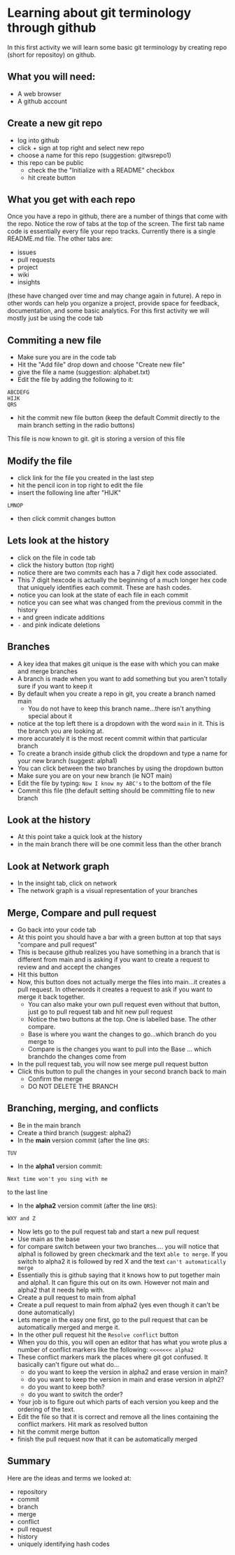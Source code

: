 # Learning about git terminology through github

In this first activity we will learn some basic git terminology by creating repo (short for repositoy) on github.

## What you will need:
* A web browser
* A github account

## Create a new git repo 

* log into github
* click + sign at top right and select new repo
* choose a name for this repo  (suggestion: gitwsrepo1)
* this repo can be public
  * check the the "Initialize with a README" checkbox
  * hit create button

## What you get with each repo

Once you have a repo in github, there are a number of things that come with the repo.  Notice the row of tabs at the top of the screen.  The first tab name code is essentially every file your repo tracks.  Currently there is a single README.md file.  The other tabs are:

* issues
* pull requests
* project
* wiki
* insights

(these have changed over time and may change again in future).  A repo in other words can help you organize a project, provide space for feedback, documentation, and some basic analytics.  For this first activity we will mostly just be using  the code tab

## Commiting a new file
* Make sure you are in the code tab
* Hit the "Add file" drop down and choose "Create new file"
* give the file a name (suggestion: alphabet.txt)
* Edit the file by adding the following to it:
```
ABCDEFG
HIJK
QRS
```
* hit the commit new file button (keep the default Commit directly to the main branch setting in the radio buttons)

This file is now known to git.  git is storing a version of this file

## Modify the file
* click link for the file you created in the last step 
* hit the pencil icon in top right to edit the file
* insert the following line after "HIJK"
```
LMNOP
```
* then click commit changes button

## Lets look at the history
* click on the file in code tab
* click the history button (top right)
* notice there are two commits each has a 7 digit hex code associated.
* This 7 digit hexcode is actually the beginning of a much longer hex code that uniquely identifies each commit.  These are hash codes.
* notice you can look at the state of each file in each commit
* notice you can see what was changed from the previous commit in the history
* ```+``` and green indicate additions
* ```-``` and pink indicate deletions

## Branches
* A key idea that makes git unique is the ease with which you can make and merge branches
* A branch is made when you want to add something but you aren't totally sure if you want to keep it
* By default when you create a repo in git, you create a branch named main
  * You do not have to keep this branch name...there isn't anything special about it
* notice at the top left there is a dropdown with the word ```main``` in it.  This is the branch you are looking at.
* more accurately it is the most recent commit within that particular branch
* To create a branch inside github click the dropdown and type a name for your new branch (suggest: alpha1)
* You can click between the two branches by using the dropdown button
* Make sure you are on your new branch (ie NOT main)
* Edit the file by typing: 
```Now I know my ABC's``` to the bottom of the file
* Commit this file (the default setting should be committing file to new branch

## Look at the history
* At this point take a quick look at the history
* in the main branch there will be one commit less than the other branch

## Look at Network graph
* In the insight tab, click on network
* The network graph is a visual representation of your branches

## Merge, Compare and pull request
* Go back into your code tab
* At this point you should have a bar with a green button at top that says "compare and pull request"
* This is because github realizes you have something in a branch that is different from main and is asking if you want to create a request to review and and accept the changes
* Hit this button
* Now, this button does not actually merge the files into main...it creates a pull request.  In otherwords it creates a request to ask if you want to merge it back together.
  * You can also make your own pull request even without that button, just go to pull request tab and hit new pull request
  * Notice the two buttons at the top.  One is labelled base.  The other compare.
  * Base is where you want the changes to go...which branch do you merge to
  * Compare is the changes you want to pull into the Base ... which  branchdo the changes come from
* In the pull request tab, you will now see merge pull request button
* Click this button to pull the changes in your second branch back to main
  * Confirm the merge
  * DO NOT DELETE THE BRANCH

## Branching, merging, and conflicts
* Be in the main branch
* Create a third branch (suggest: alpha2)
* In the **main** version commit (after the line ```QRS```:
```
TUV
```
* In the **alpha1** version commit:
```
Next time won't you sing with me
```
to the last line
* In the **alpha2** version commit (after the line ```QRS```):
```
WXY and Z
```
* Now lets go to the pull request tab and start a new pull request
* Use main as the base
* for compare switch between your two branches.... you will notice that alpha1 is followed by green checkmark and the text ```able to merge```.  If you switch to alpha2 it is followed by red X and the text ```can't automatically merge```
* Essentially this is github saying that it knows how to put together main and alpha1.  It can figure this out on its own.  However not main and alpha2 that it needs help with.
* Create a pull request to main from alpha1
* Create a pull request to main from alpha2 (yes even though it can't be done automatically)
* Lets merge in the easy one first, go to the pull request that can be automatically merged and merge it.
* In the other pull request hit the ```Resolve conflict``` button
* When you do this, you will open an editor that has what you wrote plus a number of conflict markers like the following:
```<<<<<<< alpha2```
* These conflict markers mark the places where git got confused.  It basically can't figure out what do...
  * do you want to keep the version in alpha2 and erase version in main?
  * do you want to keep the version in main and erase version in alph2?  
  * do you want to keep both?
  * do you want to switch the order?
* Your job is to figure out which parts of each version you keep and the ordering of the text.
* Edit the file so that it is correct and remove all the lines containing the conflict markers.  Hit mark as resolved button
* hit the commit merge button
* finish the pull request now that it can be automatically merged

## Summary

Here are the ideas and terms we looked at:

* repository
* commit
* branch
* merge
* conflict
* pull request
* history
* uniquely identifying hash codes

